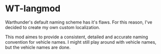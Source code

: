 # WT-langmod
Warthunder's default naming scheme has it's flaws. For this reason, I've decided to create my own custom localization. 

This mod aimes to provide a consistent, detailed and accurate naming convention for vehicle names.
I might still play around with vehicle names, but the vehicle names are done.

